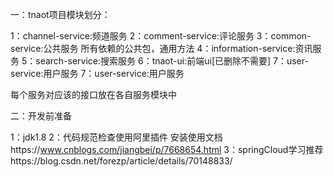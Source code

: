 一：tnaot项目模块划分：

1：channel-service:频道服务
2：comment-service:评论服务
3：common-service:公共服务
   所有依赖的公共包，通用方法
4：information-service:资讯服务
5：search-service:搜索服务
6：tnaot-ui:前端ui[已删除不需要]
7：user-service:用户服务
7：user-service:用户服务

每个服务对应该的接口放在各自服务模块中

二：开发前准备

1：jdk1.8
2：代码规范检查使用阿里插件
   安装使用文档https://www.cnblogs.com/jiangbei/p/7668654.html
3：springCloud学习推荐https://blog.csdn.net/forezp/article/details/70148833/




